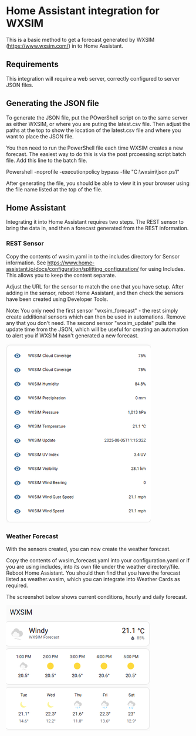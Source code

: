 # Home Assistant integration for WXSIM
This is a basic method to get a forecast generated by WXSIM (https://www.wxsim.com/) in to Home Assistant. 

## Requirements

This integration will require a web server, correctly configured to server JSON files. 

## Generating the JSON file

To generate the JSON file, put the POwerShell script on to the same server as either WXSIM, or where you are puting the latest.csv file.
Then adjust the paths at the top to show the location of the latest.csv file and where you want to place the JSON file. 

You then need to run the PowerShell file each time WXSIM creates a new forecast. The easiest way to do this is via the post prcoessing script batch file. 
Add this line to the batch file. 

Powershell -noprofile -executionpolicy bypass -file "C:\wxsim\json.ps1"

After generating the file, you should be able to view it in your browser using the file name listed at the top of the file. 

## Home Assistant

Integrating it into Home Assistant requires two steps. The REST sensor to bring the data in, and then a forecast generated from the REST information. 

### REST Sensor

Copy the contents of wxsim.yaml in to the includes directory for Sensor information. See https://www.home-assistant.io/docs/configuration/splitting_configuration/ for using Includes. 
This allows you to keep the content separate. 

Adjust the URL for the sensor to match the one that you have setup. After adding in the sensor, reboot Home Assistant, and then check the sensors have been created using Developer Tools. 

Note: You only need the first sensor "wxsim_forecast" - the rest simply create additional sensors which can then be used in automations. Remove any that you don't need. 
The second sensor "wxsim_update" pulls the update time from the JSON, which will be useful for creating an automation to alert you if WXSIM hasn't generated a new forecast. 

![Binary Sensors created in HA.](/WXSIM_Binary_Sensors.png) 

### Weather Forecast

With the sensors created, you can now create the weather forecast. 

Copy the contents of wxsim_forecast.yaml into your configuration.yaml or if you are using includes, into its own file under the weather directory/file. 
Reboot Home Assistant. You should then find that you have the forecast listed as weather.wxsim, which you can integrate into Weather Cards as required.

The screenshot below shows current conditions, hourly and daily forecast. 

![Weather Forecast in HA.](/WXSIM_in_HA.png)
